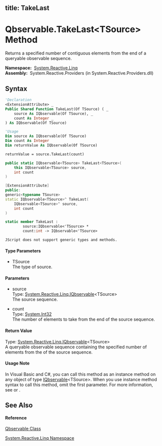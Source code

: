 title: TakeLast
---
# Qbservable.TakeLast\<TSource\> Method

Returns a specified number of contiguous elements from the end of a queryable observable sequence.

**Namespace:**  [System.Reactive.Linq](System.Reactive.Linq/System.Reactive.Linq)  
**Assembly:**  System.Reactive.Providers (in System.Reactive.Providers.dll)

## Syntax

```vb
'Declaration
<ExtensionAttribute> _
Public Shared Function TakeLast(Of TSource) ( _
    source As IQbservable(Of TSource), _
    count As Integer _
) As IQbservable(Of TSource)
```

```vb
'Usage
Dim source As IQbservable(Of TSource)
Dim count As Integer
Dim returnValue As IQbservable(Of TSource)

returnValue = source.TakeLast(count)
```

```csharp
public static IQbservable<TSource> TakeLast<TSource>(
    this IQbservable<TSource> source,
    int count
)
```

```c++
[ExtensionAttribute]
public:
generic<typename TSource>
static IQbservable<TSource>^ TakeLast(
    IQbservable<TSource>^ source, 
    int count
)
```

```fsharp
static member TakeLast : 
        source:IQbservable<'TSource> * 
        count:int -> IQbservable<'TSource> 
```

```jscript
JScript does not support generic types and methods.
```

#### Type Parameters

- TSource  
  The type of source.

#### Parameters

- source  
  Type: [System.Reactive.Linq.IQbservable](IQbservable/IQbservable(TSource))\<TSource\>  
  The source sequence.

- count  
  Type: [System.Int32](https://msdn.microsoft.com/en-us/library/td2s409d)  
  The number of elements to take from the end of the source sequence.

#### Return Value

Type: [System.Reactive.Linq.IQbservable](IQbservable/IQbservable(TSource))\<TSource\>  
A queryable observable sequence containing the specified number of elements from the of the source sequence.

#### Usage Note

In Visual Basic and C\#, you can call this method as an instance method on any object of type [IQbservable](IQbservable/IQbservable(TSource))\<TSource\>. When you use instance method syntax to call this method, omit the first parameter. For more information, see [](https://msdn.microsoft.com/en-us/library/Bb384936) or [](https://msdn.microsoft.com/en-us/library/Bb383977).

## See Also

#### Reference

[Qbservable Class](Qbservable/Qbservable)

[System.Reactive.Linq Namespace](System.Reactive.Linq/System.Reactive.Linq)
